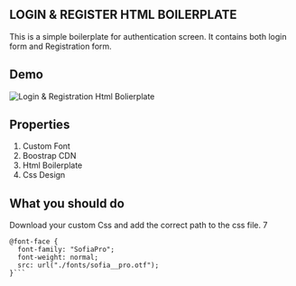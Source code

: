 ## LOGIN & REGISTER HTML BOILERPLATE

This is a simple boilerplate for authentication screen. It contains both login form and Registration form.

## Demo
![Login & Registration Html Bolierplate](https://i.imgur.com/m28kfUz.png)

## Properties
1. Custom Font 
2. Boostrap CDN
3. Html Boilerplate
4. Css Design

## What you should do
Download your custom Css and add the correct path to the css file. 7

```
@font-face {
  font-family: "SofiaPro";
  font-weight: normal;
  src: url("./fonts/sofia__pro.otf");
}```